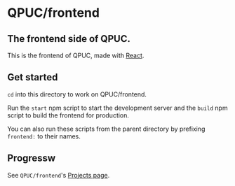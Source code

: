 # QPUC/frontend
## The frontend side of QPUC.

This is the frontend of QPUC, made with [React](https://reactjs.org/).

## Get started
`cd` into this directory to work on QPUC/frontend.

Run the `start` npm script to start the development server and the `build` npm script to build the frontend for production.

You can also run these scripts from the parent directory by prefixing `frontend:` to their names.

## Progressw
See `QPUC/frontend`'s [Projects page](https://github.com/hickatheworlds/QPUC/projects/).